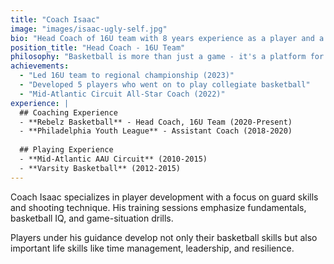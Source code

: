 ```yaml
---
title: "Coach Isaac"
image: "images/isaac-ugly-self.jpg"
bio: "Head Coach of 16U team with 8 years experience as a player and a manager. Played Varsity Basketball as well as high level AAU basketball in the Mid-Atlantic Circuit. Excellent coach and communicator."
position_title: "Head Coach - 16U Team"
philosophy: "Basketball is more than just a game - it's a platform for developing character, discipline, and teamwork. I believe in pushing players to their limits while creating a positive environment where they can grow both as athletes and as individuals."
achievements:
  - "Led 16U team to regional championship (2023)"
  - "Developed 5 players who went on to play collegiate basketball"
  - "Mid-Atlantic Circuit All-Star Coach (2022)"
experience: |
  ## Coaching Experience
  - **Rebelz Basketball** - Head Coach, 16U Team (2020-Present)
  - **Philadelphia Youth League** - Assistant Coach (2018-2020)
  
  ## Playing Experience
  - **Mid-Atlantic AAU Circuit** (2010-2015)
  - **Varsity Basketball** (2012-2015)
---
```


Coach Isaac specializes in player development with a focus on guard skills and shooting technique. His training sessions emphasize fundamentals, basketball IQ, and game-situation drills.

Players under his guidance develop not only their basketball skills but also important life skills like time management, leadership, and resilience. 